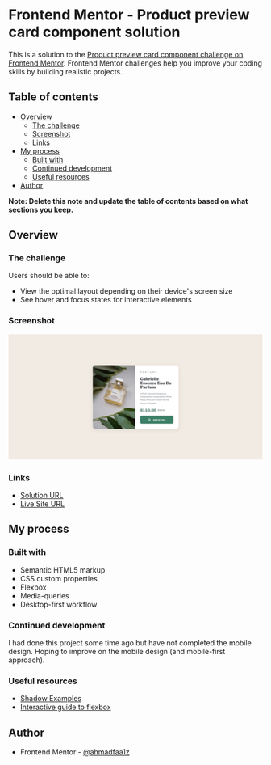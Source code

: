 # Frontend Mentor - Product preview card component solution

This is a solution to the [Product preview card component challenge on Frontend Mentor](https://www.frontendmentor.io/challenges/product-preview-card-component-GO7UmttRfa). Frontend Mentor challenges help you improve your coding skills by building realistic projects. 

## Table of contents

- [Overview](#overview)
  - [The challenge](#the-challenge)
  - [Screenshot](#screenshot)
  - [Links](#links)
- [My process](#my-process)
  - [Built with](#built-with)
  - [Continued development](#continued-development)
  - [Useful resources](#useful-resources)
- [Author](#author)

**Note: Delete this note and update the table of contents based on what sections you keep.**

## Overview

### The challenge

Users should be able to:

- View the optimal layout depending on their device's screen size
- See hover and focus states for interactive elements

### Screenshot

![](./images/Screenshot.jpeg)

### Links

- [Solution URL](https://github.com/ahmadfaa1z/Frontend-Mentor-Challenges/tree/master/product-preview-card-component)
- [Live Site URL](https://ahmadfaa1z.github.io/Frontend-Mentor-Challenges/product-preview-card-component/index.html)

## My process

### Built with
- Semantic HTML5 markup
- CSS custom properties
- Flexbox
- Media-queries
- Desktop-first workflow

### Continued development

I had done this project some time ago but have not completed the mobile design. Hoping to improve on the mobile design (and mobile-first approach).

### Useful resources
- [Shadow Examples](https://getcssscan.com/css-box-shadow-examples)
- [Interactive guide to flexbox](https://www.joshwcomeau.com/css/interactive-guide-to-flexbox/)

## Author
- Frontend Mentor - [@ahmadfaa1z](https://www.frontendmentor.io/profile/ahmadfaa1z)
